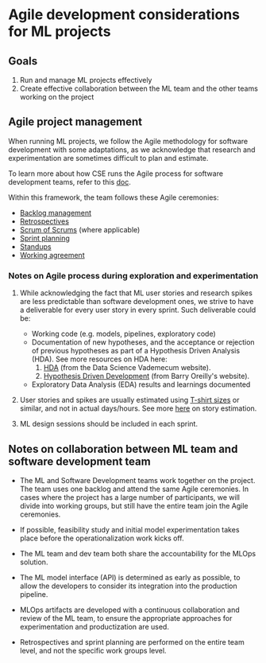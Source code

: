 # Agile development considerations for ML projects

## Goals

1. Run and manage ML projects effectively
2. Create effective collaboration between the ML team and the other teams working on the project

## Agile project management

When running ML projects, we follow the Agile methodology for software development with some adaptations, as we acknowledge that research and experimentation are sometimes difficult to plan and estimate.

To learn more about how CSE runs the Agile process for software development teams, refer to this [doc](../agile-development).

Within this framework, the team follows these Agile ceremonies:

- [Backlog management](../agile-development/backlog-management/readme.md)
- [Retrospectives](../agile-development/retrospectives/readme.md)
- [Scrum of Scrums](../agile-development/scrum-of-scrums/readme.md) (where applicable)
- [Sprint planning](../agile-development/sprint-planning/readme.md)
- [Standups](../agile-development/stand-ups/readme.md)
- [Working agreement](../agile-development/team-agreements/working-agreements/readme.md)

### Notes on Agile process during exploration and experimentation

1. While acknowledging the fact that ML user stories and research spikes are less predictable than software development ones, we strive to have a deliverable for every user story in every sprint. Such deliverable could be:

    - Working code (e.g. models, pipelines, exploratory code)
    - Documentation of new hypotheses, and the acceptance or rejection of previous hypotheses as part of a Hypothesis Driven Analysis (HDA). See more resources on HDA here:
        1. [HDA](https://datasciencevademecum.com/2015/11/10/agile-data-science-iteration-0-the-hypothesis-driven-analysis) (from the Data Science Vademecum website).
        2. [Hypothesis Driven Development](https://barryoreilly.com/how-to-implement-hypothesis-driven-development) (from Barry Oreilly's website).
    - Exploratory Data Analysis (EDA) results and learnings documented

2. User stories and spikes are usually estimated using [T-shirt sizes](../agile-development/sprint-planning/estimation/readme.md#t-shirt-sizes) or similar, and not in actual days/hours. See more [here](../agile-development/sprint-planning/estimation/readme.md) on story estimation.

3. ML design sessions should be included in each sprint.

## Notes on collaboration between ML team and software development team

- The ML and Software Development teams work together on the project. The team uses one backlog and attend the same Agile ceremonies. In cases where the project has a large number of participants, we will divide into working groups, but still have the entire team join the Agile ceremonies.

- If possible, feasibility study and initial model experimentation takes place before the operationalization work kicks off.

- The ML team and dev team both share the accountability for the MLOps solution.

- The ML model interface (API) is determined as early as possible, to allow the developers to consider its integration into the production pipeline.

- MLOps artifacts are developed with a continuous collaboration and review of the ML team, to ensure the appropriate approaches for experimentation and
productization are used.

- Retrospectives and sprint planning are performed on the entire team level, and not the specific work groups level.
